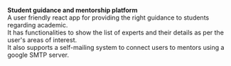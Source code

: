 **Student guidance and mentorship platform**<br>
A user friendly react app for providing the right guidance to students regarding academic.<br>
It has functionalities to show the list of experts and their details as per the user's areas of interest.<br>
It also supports a self-mailing system to connect users to mentors using a google SMTP server.<br>
